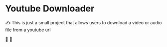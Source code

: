 # Youtube Downloader

:writing_hand: This is just a small project that allows users to download a video or audio file from a youtube url

:penguin: :penguin:
